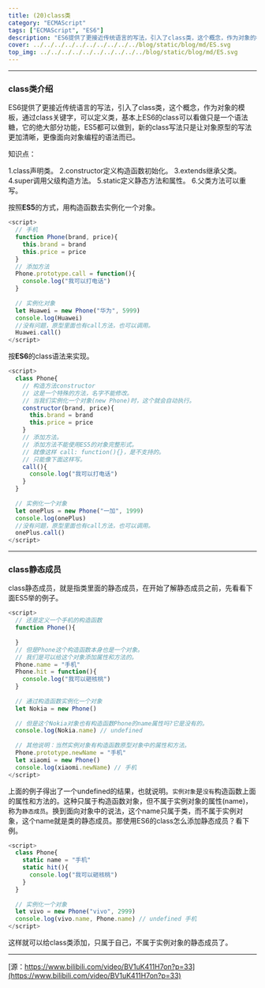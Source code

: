 ```yaml
---
title: (20)class类
category: "ECMAScript"
tags: ["ECMAScript", "ES6"]
description: "ES6提供了更接近传统语言的写法，引入了class类，这个概念，作为对象的模板"
cover: ../../../../../../../../../../blog/static/blog/md/ES.svg
top_img: ../../../../../../../../../../blog/static/blog/md/ES.svg
---
```


***

### class类介绍

ES6提供了更接近传统语言的写法，引入了class类，这个概念，作为对象的模板，通过class关键字，可以定义类，基本上ES6的class可以看做只是一个语法糖，它的绝大部分功能，ES5都可以做到，新的class写法只是让对象原型的写法更加清晰，更像面向对象编程的语法而已。

知识点：

1.class声明类。
2.constructor定义构造函数初始化。
3.extends继承父类。
4.super调用父级构造方法。
5.static定义静态方法和属性。
6.父类方法可以重写。

按照**ES5**的方式，用构造函数去实例化一个对象。

```js es5
<script>
  // 手机
  function Phone(brand, price){
    this.brand = brand
    this.price = price
  }
  // 添加方法
  Phone.prototype.call = function(){
    console.log("我可以打电话")
  }
  
  // 实例化对象
  let Huawei = new Phone("华为", 5999)
  console.log(Huawei)
  //没有问题，原型里面也有call方法，也可以调用。
  Huawei.call()
</script>
```


按**ES6**的class语法来实现。

```js es6
<script>
  class Phone{
    // 构造方法constructor
    // 这是一个特殊的方法，名字不能修改。
    // 当我们实例化一个对象(new Phone)时，这个就会自动执行。
    constructor(brand, price){
      this.brand = brand
      this.price = price
    }
    // 添加方法。
    // 添加方法不能使用ES5的对象完整形式。
    // 就像这样 call: function(){}，是不支持的。
    // 只能像下面这样写。
    call(){
      console.log("我可以打电话")
    }
  }
  
  // 实例化一个对象
  let onePlus = new Phone("一加", 1999)
  console.log(onePlus)
  //没有问题，原型里面也有call方法，也可以调用。
  onePlus.call()
</script>
```

***

### class静态成员

class静态成员，就是指类里面的静态成员，在开始了解静态成员之前，先看看下面ES5举的例子。

```js es5
<script>
  // 还是定义一个手机的构造函数
  function Phone(){
    
  }
  // 但是Phone这个构造函数本身也是一个对象。
  // 我们是可以给这个对象添加属性和方法的。
  Phone.name = "手机"
  Phone.hit = function(){
    console.log("我可以砸核桃")
  }
  
  // 通过构造函数实例化一个对象
  let Nokia = new Phone()
  
  // 但是这个Nokia对象也有构造函数Phone的name属性吗?它是没有的。
  console.log(Nokia.name) // undefined
  
  // 其他说明：当然实例对象有构造函数原型对象中的属性和方法。
  Phone.prototype.newName = "手机"
  let xiaomi = new Phone()
  console.log(xiaomi.newName) // 手机
</script>
```

上面的例子得出了一个undefined的结果，也就说明。`实例对象`是`没有`构造函数上面的属性和方法的。这种只属于构造函数对象，但不属于实例对象的属性(name)，称为`静态成员`。换到面向对象中的说法，这个name只属于类，而不属于实例对象，这个name就是类的静态成员。那使用ES6的class怎么添加静态成员？看下例。

```js es6
<script>
  class Phone{
    static name = "手机"
    static hit(){
      console.log("我可以砸核桃")
    }
  }
  
  // 实例化一个对象
  let vivo = new Phone("vivo", 2999)
  console.log(vivo.name, Phone.name) // undefined 手机
</script>
```

这样就可以给class类添加，只属于自己，不属于实例对象的静态成员了。

***

[源：https://www.bilibili.com/video/BV1uK411H7on?p=33](https://www.bilibili.com/video/BV1uK411H7on?p=33)